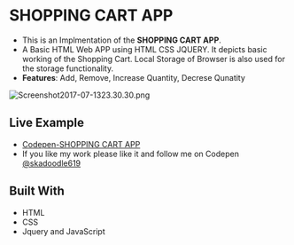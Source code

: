 # SHOPPING CART APP

* This is an Implmentation of the **SHOPPING CART APP**.
* A Basic HTML Web APP using HTML CSS  JQUERY. It depicts basic working of the Shopping Cart. Local Storage of Browser is also used    for the storage functionality.
* **Features**: Add, Remove, Increase Quantity, Decrese Qunatity

![Screenshot2017-07-1323.30.30.png](http://i.imgrpost.com/imgr/2017/07/13/Screenshot2017-07-1323.30.30.png)

## Live Example

* [Codepen-SHOPPING CART APP](https://codepen.io/skadoodle619/full/bRpVeB)
* If you like my work please like it and follow me on Codepen [@skadoodle619](https://codepen.io/skadoodle619/)

## Built With

* HTML
* CSS
* Jquery and JavaScript